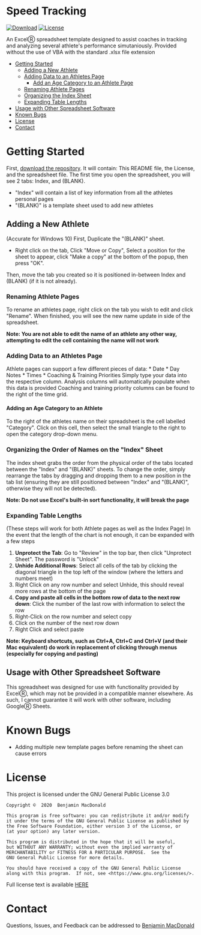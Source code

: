 # Speed Tracking

[![Download](https://img.shields.io/github/v/release/Quantum158/Speed-Tracking)](https://github.com/Quantum158/Speed-Tracking/releases)
[![License](https://img.shields.io/github/license/Quantum158/Speed-Tracking)](./LICENSE)

An ExcelⓇ spreadsheet template designed to assist coaches in tracking and analyzing several athlete's performance simutaniously.
Provided without the use of VBA with the standard .xlsx file extension

* [Getting Started](#getting-started)
    * [Adding a New Athlete](#adding-a-new-athlete)
    * [Adding Data to an Athletes Page](#adding-data-to-an-athletes-page)
      * [Add an Age Category to an Athlete Page](#adding-an-age-category-to-an-athlete)
    * [Renaming Athlete Pages](#renaming-athlete-pages)
    * [Organizing the Index Sheet](#organizing-the-order-of-names-on-the-index-sheet)
    * [Expanding Table Lengths](#expanding-table-lengths)
* [Usage with Other Spreadsheet Software](#usage-with-other-spreadsheet-software)
* [Known Bugs](#known-bugs)
* [License](#license)
* [Contact](#contact)


# Getting Started
First, [download the repository](https://github.com/Quantum158/Speed-Tracking/archive/v1.0.1.zip "Direct Download"). It will contain: This README file, the License, and the spreadsheet file.
The first time you open the spreadsheet, you will see 2 tabs:
    Index, and (BLANK).
* "Index" will contain a list of key information from all the athletes personal pages
* "(BLANK)" is a template sheet used to add new athletes


## Adding a New Athlete
(Accurate for Windows 10)
First, Duplicate the "(BLANK)" sheet.

* Right click on the tab, Click "Move or Copy", Select a position for the sheet to appear, click "Make a copy" at the bottom of the popup, then press "OK".

Then, move the tab you created so it is positioned in-between Index and (BLANK) (if it is not already).


### Renaming Athlete Pages
To rename an athletes page, right click on the tab you wish to edit and click "Rename". When finished, you will see the new name update in side of the spreadsheet.

**Note: You are not able to edit the name of an athlete any other way, attempting to edit the cell containing the name will not work**


### Adding Data to an Athletes Page
Athlete pages can support a few different pieces of data:
    * Date
    * Day Notes
    * Times
    * Coaching & Training Priorities
Simply type your data into the respective column. Analysis columns will automatically populate when this data is provided
Coaching and training priority columns can be found to the right of the time grid.


#### Adding an Age Category to an Athlete
To the right of the athletes name on their spreadsheet is the cell labelled "Category". 
Click on this cell, then select the small triangle to the right to open the category drop-down menu.


### Organizing the Order of Names on the "Index" Sheet
The index sheet grabs the order from the physical order of the tabs located between the "Index" and "(BLANK)" sheets.
To change the order, simply rearrange the tabs by dragging and dropping them to a new position in the tab list (ensuring they are still positioned between "Index" and "(BLANK)", otherwise they will not be detected).

**Note: Do not use Excel's built-in sort functionality, it will break the page**

### Expanding Table Lengths
(These steps will work for both Athlete pages as well as the Index Page)
In the event that the length of the chart is not enough, it can be expanded with a few steps

   1) **Unprotect the Tab**: Go to "Review" in the top bar, then click "Unprotect Sheet". The password is "Unlock"
   2) **Unhide Additional Rows**: Select all cells of the tab by clicking the diagonal triangle in the top left of the window (where the letters and numbers meet)
   3) Right Click on any row number and select Unhide, this should reveal more rows at the bottom of the page
   4) **Copy and paste all cells in the bottom row of data to the next row down**: Click the number of the last row with information to select the row
   5) Right-Click on the row number and select copy
   6) Click on the number of the next row down
   7) Right Click and select paste
   
**Note: Keyboard shortcuts, such as Ctrl+A, Ctrl+C and Ctrl+V (and their Mac equivalent) do work in replacement of clicking through menus (especially for copying and pasting)**

## Usage with Other Spreadsheet Software
This spreadsheet was designed for use with functionality provided by ExcelⓇ, which may not be provided in a compatible manner elsewhere. As such, I cannot guarantee it will work with other software, including GoogleⓇ Sheets.

# Known Bugs
* Adding multiple new template pages before renaming the sheet can cause errors

# License
This project is licensed under the GNU General Public License 3.0

    Copyright ©  2020  Benjamin MacDonald

    This program is free software: you can redistribute it and/or modify
    it under the terms of the GNU General Public License as published by
    the Free Software Foundation, either version 3 of the License, or
    (at your option) any later version.

    This program is distributed in the hope that it will be useful,
    but WITHOUT ANY WARRANTY; without even the implied warranty of
    MERCHANTABILITY or FITNESS FOR A PARTICULAR PURPOSE.  See the
    GNU General Public License for more details.

    You should have received a copy of the GNU General Public License
    along with this program.  If not, see <https://www.gnu.org/licenses/>.
    
Full license text is available [HERE][license]
   
   
# Contact
Questions, Issues, and Feedback can be addressed to [Benjamin MacDonald](mailto:benjamin@networkalliance.ca?subject=[GitHub]%20Speed%20Tracker%20)

[license]: https://github.com/Quantum158/Speed-Tracking/blob/master/LICENSE
